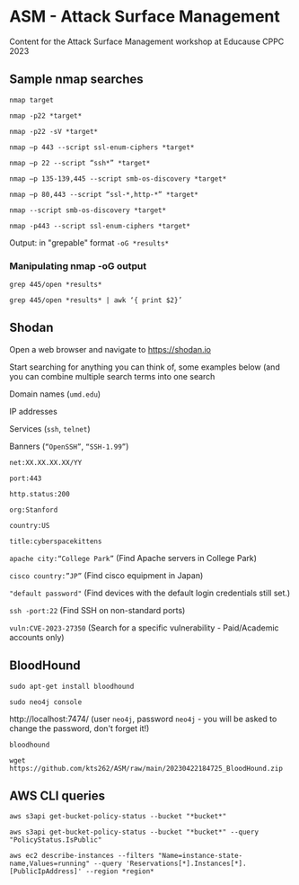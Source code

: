 # ASM - Attack Surface Management
Content for the Attack Surface Management workshop at Educause CPPC 2023


## Sample nmap searches

`nmap target`

`nmap -p22 *target*`

`nmap -p22 -sV *target*`

`nmap –p 443 --script ssl-enum-ciphers *target*`

`nmap –p 22 --script “ssh*” *target*`

`nmap –p 135-139,445 --script smb-os-discovery *target*`

`nmap –p 80,443 --script “ssl-*,http-*” *target*`

`nmap --script smb-os-discovery *target*`

`nmap -p443 --script ssl-enum-ciphers *target*`


Output: in "grepable" format `-oG *results*`

### Manipulating nmap -oG output

`grep 445/open *results*`

`grep 445/open *results* | awk ‘{ print $2}’`


## Shodan

Open a web browser and navigate to https://shodan.io 

Start searching for anything you can think of, some examples below (and you can combine multiple search terms into one search

Domain names (`umd.edu`)

IP addresses

Services (`ssh`, `telnet`)

Banners (`“OpenSSH”`, `“SSH-1.99”`)

`net:XX.XX.XX.XX/YY`

`port:443`

`http.status:200`

`org:Stanford`

`country:US`

`title:cyberspacekittens`

`apache city:“College Park”` (Find Apache servers in College Park)

`cisco country:”JP”` (Find cisco equipment in Japan)

`"default password"` (Find devices with the default login credentials still set.)

`ssh -port:22` (Find SSH on non-standard ports)

`vuln:CVE-2023-27350` (Search for a specific vulnerability - Paid/Academic accounts only)


## BloodHound

`sudo apt-get install bloodhound`

`sudo neo4j console`

http://localhost:7474/ (user `neo4j`, password `neo4j` - you will be asked to change the password, don't forget it!)

`bloodhound`

`wget https://github.com/kts262/ASM/raw/main/20230422184725_BloodHound.zip`

## AWS CLI queries

`aws s3api get-bucket-policy-status --bucket "*bucket*"`

`aws s3api get-bucket-policy-status --bucket "*bucket*" --query "PolicyStatus.IsPublic"`



`aws ec2 describe-instances --filters "Name=instance-state-name,Values=running" --query 'Reservations[*].Instances[*].[PublicIpAddress]' --region *region*`
